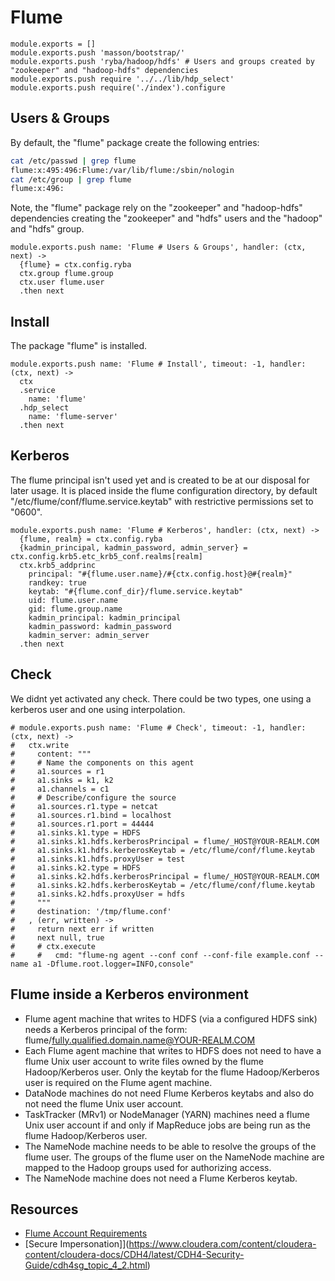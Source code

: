 
# Flume

    module.exports = []
    module.exports.push 'masson/bootstrap/'
    module.exports.push 'ryba/hadoop/hdfs' # Users and groups created by "zookeeper" and "hadoop-hdfs" dependencies
    module.exports.push require '../../lib/hdp_select'
    module.exports.push require('./index').configure

## Users & Groups

By default, the "flume" package create the following entries:

```bash
cat /etc/passwd | grep flume
flume:x:495:496:Flume:/var/lib/flume:/sbin/nologin
cat /etc/group | grep flume
flume:x:496:
```

Note, the "flume" package rely on the "zookeeper" and "hadoop-hdfs" dependencies
creating the "zookeeper" and "hdfs" users and the "hadoop" and "hdfs" group.

    module.exports.push name: 'Flume # Users & Groups', handler: (ctx, next) ->
      {flume} = ctx.config.ryba
      ctx.group flume.group
      ctx.user flume.user
      .then next

## Install

The package "flume" is installed.

    module.exports.push name: 'Flume # Install', timeout: -1, handler: (ctx, next) ->
      ctx
      .service
        name: 'flume'
      .hdp_select
        name: 'flume-server'
      .then next

## Kerberos

The flume principal isn't used yet and is created to be at our disposal for
later usage. It is placed inside the flume configuration directory, by default
"/etc/flume/conf/flume.service.keytab" with restrictive permissions set to
"0600".

    module.exports.push name: 'Flume # Kerberos', handler: (ctx, next) ->
      {flume, realm} = ctx.config.ryba
      {kadmin_principal, kadmin_password, admin_server} = ctx.config.krb5.etc_krb5_conf.realms[realm]
      ctx.krb5_addprinc
        principal: "#{flume.user.name}/#{ctx.config.host}@#{realm}"
        randkey: true
        keytab: "#{flume.conf_dir}/flume.service.keytab"
        uid: flume.user.name
        gid: flume.group.name
        kadmin_principal: kadmin_principal
        kadmin_password: kadmin_password
        kadmin_server: admin_server
      .then next

## Check

We didnt yet activated any check. There could be two types, one using a kerberos
user and one using interpolation.

    # module.exports.push name: 'Flume # Check', timeout: -1, handler: (ctx, next) ->
    #   ctx.write
    #     content: """
    #     # Name the components on this agent
    #     a1.sources = r1
    #     a1.sinks = k1, k2
    #     a1.channels = c1
    #     # Describe/configure the source
    #     a1.sources.r1.type = netcat
    #     a1.sources.r1.bind = localhost
    #     a1.sources.r1.port = 44444
    #     a1.sinks.k1.type = HDFS
    #     a1.sinks.k1.hdfs.kerberosPrincipal = flume/_HOST@YOUR-REALM.COM
    #     a1.sinks.k1.hdfs.kerberosKeytab = /etc/flume/conf/flume.keytab
    #     a1.sinks.k1.hdfs.proxyUser = test
    #     a1.sinks.k2.type = HDFS
    #     a1.sinks.k2.hdfs.kerberosPrincipal = flume/_HOST@YOUR-REALM.COM
    #     a1.sinks.k2.hdfs.kerberosKeytab = /etc/flume/conf/flume.keytab
    #     a1.sinks.k2.hdfs.proxyUser = hdfs
    #     """
    #     destination: '/tmp/flume.conf'
    #   , (err, written) ->
    #     return next err if written
    #     next null, true
    #     # ctx.execute
    #     #   cmd: "flume-ng agent --conf conf --conf-file example.conf --name a1 -Dflume.root.logger=INFO,console"


## Flume inside a Kerberos environment


*   Flume agent machine that writes to HDFS (via a configured HDFS sink)
    needs a Kerberos principal of the form:
    flume/fully.qualified.domain.name@YOUR-REALM.COM
*   Each Flume agent machine that writes to HDFS does not need to
    have a flume Unix user account to write files owned by the flume
    Hadoop/Kerberos user. Only the keytab for the flume Hadoop/Kerberos
    user is required on the Flume agent machine.
*   DataNode machines do not need Flume Kerberos keytabs and also do
    not need the flume Unix user account.
*   TaskTracker (MRv1) or NodeManager (YARN) machines need a flume Unix
    user account if and only if MapReduce jobs are being run as the
    flume Hadoop/Kerberos user.
*   The NameNode machine needs to be able to resolve the groups of the
    flume user. The groups of the flume user on the NameNode machine
    are mapped to the Hadoop groups used for authorizing access.
*   The NameNode machine does not need a Flume Kerberos keytab.

## Resources

*   [Flume Account Requirements](https://www.cloudera.com/content/cloudera-content/cloudera-docs/CDH4/latest/CDH4-Security-Guide/cdh4sg_topic_4_3.html)
*   [Secure Impersonation]](https://www.cloudera.com/content/cloudera-content/cloudera-docs/CDH4/latest/CDH4-Security-Guide/cdh4sg_topic_4_2.html)
